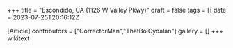 +++
title = "Escondido, CA (1126 W Valley Pkwy)"
draft = false
tags = []
date = 2023-07-25T20:16:12Z

[Article]
contributors = ["CorrectorMan","ThatBoiCydalan"]
gallery = []
+++
wikitext